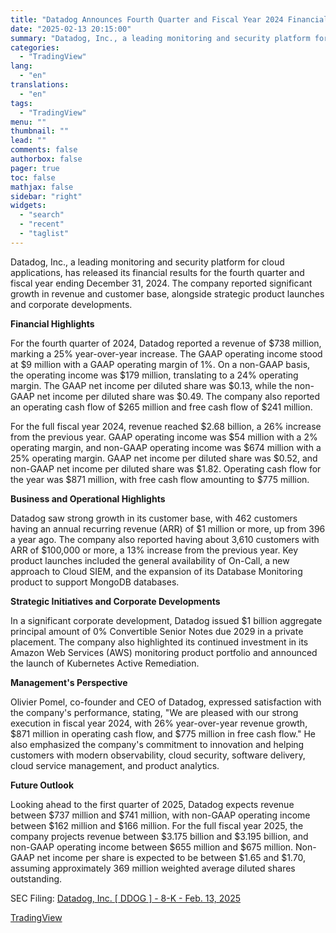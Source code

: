 ```yaml
---
title: "Datadog Announces Fourth Quarter and Fiscal Year 2024 Financial Results"
date: "2025-02-13 20:15:00"
summary: "Datadog, Inc., a leading monitoring and security platform for cloud applications, has released its financial results for the fourth quarter and fiscal year ending December 31, 2024. The company reported significant growth in revenue and customer base, alongside strategic product launches and corporate developments. Financial Highlights For the fourth quarter..."
categories:
  - "TradingView"
lang:
  - "en"
translations:
  - "en"
tags:
  - "TradingView"
menu: ""
thumbnail: ""
lead: ""
comments: false
authorbox: false
pager: true
toc: false
mathjax: false
sidebar: "right"
widgets:
  - "search"
  - "recent"
  - "taglist"
---
```


Datadog, Inc., a leading monitoring and security platform for cloud applications, has released its financial results for the fourth quarter and fiscal year ending December 31, 2024. The company reported significant growth in revenue and customer base, alongside strategic product launches and corporate developments.

**Financial Highlights**

For the fourth quarter of 2024, Datadog reported a revenue of $738 million, marking a 25% year-over-year increase. The GAAP operating income stood at $9 million with a GAAP operating margin of 1%. On a non-GAAP basis, the operating income was $179 million, translating to a 24% operating margin. The GAAP net income per diluted share was $0.13, while the non-GAAP net income per diluted share was $0.49. The company also reported an operating cash flow of $265 million and free cash flow of $241 million.

For the full fiscal year 2024, revenue reached $2.68 billion, a 26% increase from the previous year. GAAP operating income was $54 million with a 2% operating margin, and non-GAAP operating income was $674 million with a 25% operating margin. GAAP net income per diluted share was $0.52, and non-GAAP net income per diluted share was $1.82. Operating cash flow for the year was $871 million, with free cash flow amounting to $775 million.

**Business and Operational Highlights**

Datadog saw strong growth in its customer base, with 462 customers having an annual recurring revenue (ARR) of $1 million or more, up from 396 a year ago. The company also reported having about 3,610 customers with ARR of $100,000 or more, a 13% increase from the previous year. Key product launches included the general availability of On-Call, a new approach to Cloud SIEM, and the expansion of its Database Monitoring product to support MongoDB databases.

**Strategic Initiatives and Corporate Developments**

In a significant corporate development, Datadog issued $1 billion aggregate principal amount of 0% Convertible Senior Notes due 2029 in a private placement. The company also highlighted its continued investment in its Amazon Web Services (AWS) monitoring product portfolio and announced the launch of Kubernetes Active Remediation.

**Management's Perspective**

Olivier Pomel, co-founder and CEO of Datadog, expressed satisfaction with the company's performance, stating, "We are pleased with our strong execution in fiscal year 2024, with 26% year-over-year revenue growth, $871 million in operating cash flow, and $775 million in free cash flow." He also emphasized the company's commitment to innovation and helping customers with modern observability, cloud security, software delivery, cloud service management, and product analytics.

**Future Outlook**

Looking ahead to the first quarter of 2025, Datadog expects revenue between $737 million and $741 million, with non-GAAP operating income between $162 million and $166 million. For the full fiscal year 2025, the company projects revenue between $3.175 billion and $3.195 billion, and non-GAAP operating income between $655 million and $675 million. Non-GAAP net income per share is expected to be between $1.65 and $1.70, assuming approximately 369 million weighted average diluted shares outstanding.

SEC Filing: [Datadog, Inc. [ DDOG ] - 8-K - Feb. 13, 2025](https://www.sec.gov/Archives/edgar/data/1561550/000156155025000017/ddog-20250213.htm)

[TradingView](https://www.tradingview.com/news/tradingview:7383c09a75213:0-datadog-announces-fourth-quarter-and-fiscal-year-2024-financial-results/)
